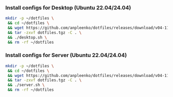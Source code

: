 ### Install configs for Desktop (Ubuntu 22.04/24.04)

```bash
mkdir -p ~/dotfiles \
 && cd ~/dotfiles \
 && wget https://github.com/anpleenko/dotfiles/releases/download/v04-11-2024-14h-35m-00s/dotfiles.tgz \
 && tar -zxvf dotfiles.tgz -C . \
 && ./desktop.sh \
 && rm -rf ~/dotfiles
```

### Install configs for Server (Ubuntu 22.04/24.04)

```bash
mkdir -p ~/dotfiles \
 && cd ~/dotfiles \
 && wget https://github.com/anpleenko/dotfiles/releases/download/v04-11-2024-14h-35m-00s/dotfiles.tgz \
 && tar -zxvf dotfiles.tgz -C . \
 && ./server.sh \
 && rm -rf ~/dotfiles
```
